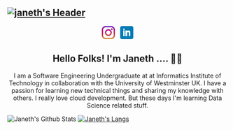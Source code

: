## [![janeth's Header](https://github.com/janethavi/janethavi/blob/main/Images/cover-pic.png)](https://janethavishka.wordpress.com/)

<p align='center'>
<a href="https://www.instagram.com/_jan.eth_"><img height="30" src="https://github.com/janethavi/itsMe/blob/main/Icons/instagram.jpg?raw=true"></a>&nbsp;&nbsp;
<a href="https://www.linkedin.com/in/janethfernando"><img height="30" src="https://github.com/janethavi/itsMe/blob/main/Icons/linkedin.png?raw=true"></a>
</p>

<h2 align="center">Hello Folks! I'm Janeth .... 👋🤓</h2>
<p align="center">I am a Software Engineering Undergraduate at at Informatics Institute of Technology in 
collaboration with the University of Westminster UK. I have a passion for learning new technical things and sharing my knowledge 
with others. I really love cloud development. But these days I'm learning Data Science related stuff.</p>



![Janeth's Github Stats](https://github-readme-stats.vercel.app/api?username=janethavi&show_icons=true&theme=radical)
[![Janeth's Langs](https://github-readme-stats.vercel.app/api/top-langs/?username=janethavi&layout=compact)](https://github.com/janethavi/github-readme-stats)

